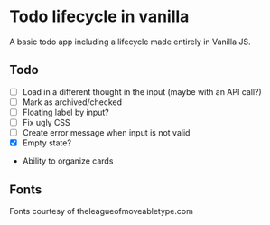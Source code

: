 # Todo lifecycle in vanilla
A basic todo app including a lifecycle made entirely in Vanilla JS.

## Todo

- [ ] Load in a different thought in the input (maybe with an API call?)
- [ ] Mark as archived/checked
- [ ] Floating label by input?
- [ ] Fix ugly CSS
- [ ] Create error message when input is not valid
- [X] Empty state?
- Ability to organize cards


## Fonts
Fonts courtesy of theleagueofmoveabletype.com